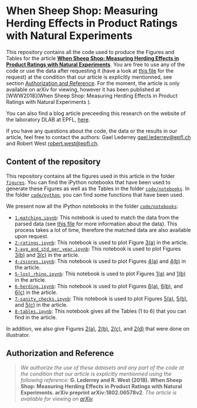 # When Sheep Shop: Measuring Herding Effects in Product Ratings with Natural Experiments

This repository contains all the code used to produce the Figures and Tables for the article [**When Sheep Shop: Measuring Herding Effects in Product Ratings with Natural Experiments**](https://arxiv.org/abs/1802.06578v2). You are free to use any of the code or use the data after requesting it (have a look at [this file](https://github.com/epfl-dlab/when_sheep_shop/blob/master/data/README.md) for the request) at the condition that our article is explicitly mentionned, see section [Authorization and Reference](#authorization-and-reference). For the moment, the article is only available on arXiv for viewing, however it has been published at [WWW2018](When Sheep Shop: Measuring Herding Effects in Product Ratings with Natural Experiments
).

You can also find a blog article preceeding this research on the website of the laboratory DLAB at EPFL, [here](https://dlab.epfl.ch/2017-08-30-of-sheep-and-beer/).

If you have any questions about the code, the data or the results in our article, feel free to contact the authors: Gael Lederrey [gael.lederrey@epfl.ch](mailto:gael.lederrey@epfl.ch) and Robert West [robert.west@epfl.ch](mailto:robert.west@epfl.ch).

## Content of the repository

This repository contains all the figures used in this article in the folder [`figures`](https://github.com/epfl-dlab/when_sheep_shop/tree/master/figures). You can find the iPython notebooks that have been used to generate these Figures as well as the Tables in the folder [`code/notebooks`](https://github.com/epfl-dlab/when_sheep_shop/tree/master/code/notebooks). In the folder [`code/python`](https://github.com/epfl-dlab/when_sheep_shop/tree/master/code/python), you can find some functions that have been used. 

We present now all the iPython notebooks in the folder [`code/notebooks`](https://github.com/epfl-dlab/when_sheep_shop/tree/master/code/notebooks):
- [`1-matching.ipynb`](https://github.com/epfl-dlab/when_sheep_shop/blob/master/code/notebooks/1-matching.ipynb): This notebook is used to match the data from the parsed data (see [this file](https://github.com/epfl-dlab/when_sheep_shop/blob/master/data/README.md) for more information about the data). This process takes a lot of time, therefore the matched data are also available upon request.
- [`2-ratings.ipynb`](https://github.com/epfl-dlab/when_sheep_shop/blob/master/code/notebooks/2-ratings.ipynb): This notebook is used to plot Figure [3(a)](https://github.com/epfl-dlab/when_sheep_shop/blob/master/figures/ratings_all_beers.pdf) in the article.
- [`3-avg_and_std_per_year.ipynb`](https://github.com/epfl-dlab/when_sheep_shop/blob/master/code/notebooks/3-avg_and_std_per_year.ipynb): This notebook is used to plot Figures [3(b)](https://github.com/epfl-dlab/when_sheep_shop/blob/master/figures/avg_rating_per_year.pdf) and [3(c)](https://github.com/epfl-dlab/when_sheep_shop/blob/master/figures/std_rating_per_year.pdf) in the article.
- [`4-zscores.ipynb`](https://github.com/epfl-dlab/when_sheep_shop/blob/master/code/notebooks/4-zscores.ipynb): This notebook is used to plot Figures [4(a)](https://github.com/epfl-dlab/when_sheep_shop/blob/master/figures/zscore_matched_beers.pdf) and [4(b)](https://github.com/epfl-dlab/when_sheep_shop/blob/master/figures/hexhist_zscores_example.pdf) in the article.
- [`5-lost_rhino.ipynb`](https://github.com/epfl-dlab/when_sheep_shop/blob/master/code/notebooks/5-lost_rhino.ipynb): This notebook is used to plot Figures [1(a)](https://github.com/epfl-dlab/when_sheep_shop/blob/master/figures/timeseries_zscore_example.pdf) and [1(b)](https://github.com/epfl-dlab/when_sheep_shop/blob/master/figures/timeseries_avg_zscore_example.pdf) in the article.
- [`6-herding.ipynb`](https://github.com/epfl-dlab/when_sheep_shop/blob/master/figures/timeseries_avg_zscore_example.pdf): This notebook is used to plot Figures [6(a)](https://github.com/epfl-dlab/when_sheep_shop/blob/master/figures/herding_extreme_global.pdf), [6(b)](https://github.com/epfl-dlab/when_sheep_shop/blob/master/figures/herding_medium_global.pdf), and [6(c)](https://github.com/epfl-dlab/when_sheep_shop/blob/master/figures/lta_herding_global.pdf) in the article.
- [`7-sanity_checks.ipynb`](https://github.com/epfl-dlab/when_sheep_shop/blob/master/code/notebooks/7-sanity_checks.ipynb): This notebook is used to plot Figures [5(a)](https://github.com/epfl-dlab/when_sheep_shop/blob/master/figures/boxplots_ratings.pdf), [5(b)](https://github.com/epfl-dlab/when_sheep_shop/blob/master/figures/boxplots_nbr_ratings.pdf), and [5(c)](https://github.com/epfl-dlab/when_sheep_shop/blob/master/figures/boxplots_nbr_beers_breweries.pdf) in the article.
- [`8-tables.ipynb`](https://github.com/epfl-dlab/when_sheep_shop/blob/master/code/notebooks/8-tables.ipynb): This notebook gives all the Tables (1 to 6) that you can find in the article.

In addition, we also give Figures [2(a)](https://github.com/epfl-dlab/when_sheep_shop/blob/master/figures/bayes_net_exp.pdf), [2(b)](https://github.com/epfl-dlab/when_sheep_shop/blob/master/figures/bayes_net_naive.pdf), [2(c)](https://github.com/epfl-dlab/when_sheep_shop/blob/master/figures/bayes_net_good_nat_exp.pdf), and [2(d)](https://github.com/epfl-dlab/when_sheep_shop/blob/master/figures/bayes_net_bad_nat_exp.pdf) that were done on illustrator. 

## Authorization and Reference
> *We authorize the use of these datasets and any part of the code at the condition that our article is explicitly mentionned using the following reference:* **G. Lederrey and R. West (2018). When Sheep Shop: Measuring Herding Effects in Product Ratings with Natural Experiments. arXiv preprint arXiv:1802.06578v2**. *The article is available for viewing on [arXiv](https://arxiv.org/abs/1802.06578v2).*

